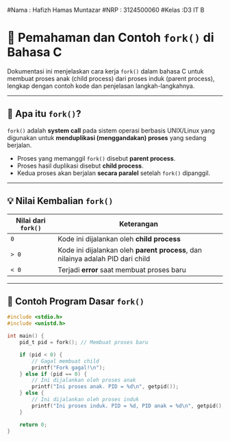 #Nama : Hafizh Hamas Muntazar
#NRP : 3124500060
#Kelas :D3 IT B
# 🚀 Pemahaman dan Contoh `fork()` di Bahasa C

Dokumentasi ini menjelaskan cara kerja `fork()` dalam bahasa C untuk membuat proses anak (child process) dari proses induk (parent process), lengkap dengan contoh kode dan penjelasan langkah-langkahnya.

---

## 🔁 Apa itu `fork()`?

`fork()` adalah **system call** pada sistem operasi berbasis UNIX/Linux yang digunakan untuk **menduplikasi (menggandakan) proses** yang sedang berjalan.

- Proses yang memanggil `fork()` disebut **parent process**.
- Proses hasil duplikasi disebut **child process**.
- Kedua proses akan berjalan **secara paralel** setelah `fork()` dipanggil.

---

## 💡 Nilai Kembalian `fork()`

| Nilai dari `fork()` | Keterangan                                 |
|---------------------|--------------------------------------------|
| `0`                 | Kode ini dijalankan oleh **child process** |
| `> 0`               | Kode ini dijalankan oleh **parent process**, dan nilainya adalah PID dari child |
| `< 0`               | Terjadi **error** saat membuat proses baru |

---

## 📂 Contoh Program Dasar `fork()`

```c
#include <stdio.h>
#include <unistd.h>

int main() {
    pid_t pid = fork(); // Membuat proses baru

    if (pid < 0) {
        // Gagal membuat child
        printf("Fork gagal!\n");
    } else if (pid == 0) {
        // Ini dijalankan oleh proses anak
        printf("Ini proses anak. PID = %d\n", getpid());
    } else {
        // Ini dijalankan oleh proses induk
        printf("Ini proses induk. PID = %d, PID anak = %d\n", getpid(), pid);
    }

    return 0;
}

